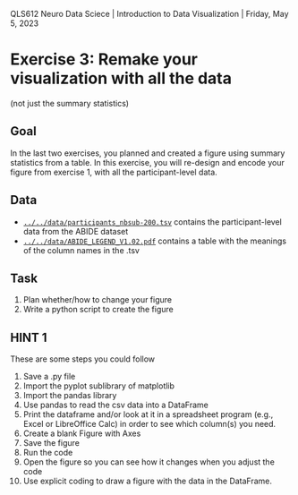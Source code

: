 QLS612 Neuro Data Sciece | Introduction to Data Visualization | Friday, May 5, 2023

# Exercise 3: Remake your visualization with all the data
(not just the summary statistics)

## Goal
In the last two exercises, you planned and created a figure using summary statistics from a table.
In this exercise, you will re-design and encode your figure from exercise 1, with all the participant-level data. 

## Data
- [`../../data/participants_nbsub-200.tsv`](../../data/participants_nbsub-200.tsv) contains the participant-level data from the ABIDE dataset
- [`../../data/ABIDE_LEGEND_V1.02.pdf`](../../data/ABIDE_LEGEND_V1.02.pdf) contains a table with the meanings of the column names in the .tsv

## Task
1. Plan whether/how to change your figure 
2. Write a python script to create the figure

## HINT 1 
These are some steps you could follow
1. Save a .py file
2. Import the pyplot sublibrary of matplotlib
3. Import the pandas library
4. Use pandas to read the csv data into a DataFrame
5. Print the dataframe and/or look at it in a spreadsheet program (e.g., Excel or LibreOffice Calc) in order to see which column(s) you need.
6. Create a blank Figure with Axes
7. Save the figure
8. Run the code
9. Open the figure so you can see how it changes when you adjust the code
10. Use explicit coding to draw a figure with the data in the DataFrame.